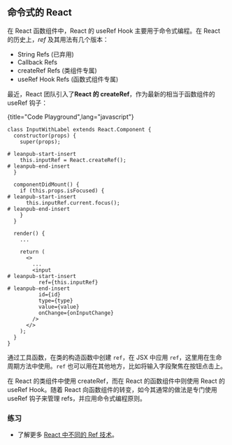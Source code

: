 ## 命令式的 React

在 React 函数组件中，React 的 useRef Hook 主要用于命令式编程。在 React 的历史上，*ref* 及其用法有几个版本：

* String Refs (已弃用)
* Callback Refs
* createRef Refs (类组件专属)
* useRef Hook Refs (函数式组件专属)

最近，React 团队引入了**React 的 createRef**，作为最新的相当于函数组件的 useRef 钩子：

{title="Code Playground",lang="javascript"}
~~~~~~~
class InputWithLabel extends React.Component {
  constructor(props) {
    super(props);

# leanpub-start-insert
    this.inputRef = React.createRef();
# leanpub-end-insert
  }

  componentDidMount() {
    if (this.props.isFocused) {
# leanpub-start-insert
      this.inputRef.current.focus();
# leanpub-end-insert
    }
  }

  render() {
    ...

    return (
      <>
        ...
        <input
# leanpub-start-insert
          ref={this.inputRef}
# leanpub-end-insert
          id={id}
          type={type}
          value={value}
          onChange={onInputChange}
        />
      </>
    );
  }
}
~~~~~~~

通过工具函数，在类的构造函数中创建 `ref`，在 JSX 中应用 `ref`，这里用在生命周期方法中使用。`ref` 也可以用在其他地方，比如将输入字段聚焦在按钮点击上。

在 React 的类组件中使用 createRef，而在 React 的函数组件中则使用 React 的 useRef Hook。随着 React 向函数组件的转变，如今其通常的做法是专门使用 useRef 钩子来管理 refs，并应用命令式编程原则。

### 练习

* 了解更多 [React 中不同的 Ref 技术](https://reactjs.org/docs/refs-and-the-dom.html)。
